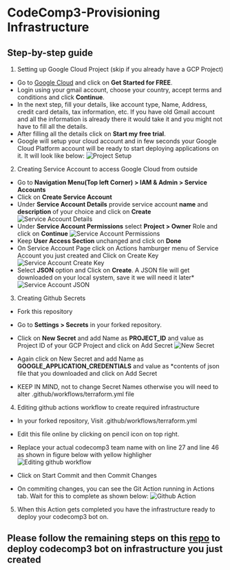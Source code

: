 # CodeComp3-Provisioning Infrastructure

## Step-by-step guide

1. Setting up Google Cloud Project (skip if you already have a GCP Project)
-  Go to [Google Cloud](https://cloud.google.com/) and click on **Get Started for FREE**.
-  Login using your gmail account, choose your country, accept terms and conditions and click **Continue**.
-  In the next step, fill your details, like account type, Name, Address, credit card details, tax information, etc. If you have old Gmail account and all the information is already there it would take it and you might not have to fill all the details.
-  After filling all the details click on **Start my free trial**.
-  Google will setup your cloud account and in few seconds your Google Cloud Platform account will be ready to start deploying applications on it. It will look like below:
![Project Setup](/assets/gcp-project-setup-modified.jpg)

2. Creating Service Account to access Google Cloud from outside
  - Go to **Navigation Menu(Top left Corner) > IAM & Admin > Service Accounts**
  - Click on **Create Service Account**
  - Under **Service Account Details** provide service account **name** and **description** of your choice and click on **Create**
  ![Service Account Details](/assets/service-account-details-modified.jpg)
  - Under **Service Account Permissions** select **Project > Owner** Role and click on **Continue**
  ![Service Account Permissions](/assets/service-account-permissions-modified.jpg)
  - Keep **User Access Section** unchanged and click on **Done**
  - On Service Account Page click on Actions hamburger menu of Service Account you just created and Click on Create Key
  ![Service Account Create Key](/assets/service-account-create-key-modified.jpg)
  - Select **JSON** option and Click on **Create**. A JSON file will get downloaded on your local system, save it we will need it later*
  ![Service Account JSON](/assets/service-account-json-modified.jpg)

3. Creating Github Secrets
  - Fork this repository
  - Go to **Settings > Secrets** in your forked repository.
  - Click on **New Secret** and add Name as **PROJECT_ID** and value as Project ID of your GCP Project and click on Add Secret
  ![New Secret](/assets/secret-project.JPG)

  - Again click on New Secret and add Name as **GOOGLE_APPLICATION_CREDENTIALS** and value as *contents of json file that you downloaded and click on Add Secret
  
  - KEEP IN MIND, not to change Secret Names otherwise you will need to alter .github/workflows/terraform.yml file

4. Editing github actions workflow to create required infrastructure
  - In your forked repository, Visit .github/workflows/terraform.yml
  - Edit this file online by clicking on pencil icon on top right.
  - Replace your actual codecomp3 team name with <team-name> on line 27 and line 46 as shown in figure below with yellow highligher
  ![Editing github workflow](/assets/terraformYMLfile.png)

  - Click on Start Commit and then Commit Changes
  - On commiting changes, you can see the Git Action running in Actions tab. Wait for this to complete as shown below:
  ![Github Action](/assets/github-action.png)


5. When this Action gets completed you have the infrastructure ready to deploy your codecomp3 bot on.

## Please  follow the remaining steps on this [repo](https://github.com/ayu004/codecomp3.gcp.java) to deploy codecomp3 bot on infrastructure you just created



